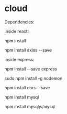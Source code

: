 # cloud
Dependencies:

inside react:

npm install

npm install axios --save

inside express:

npm install --save express

sudo npm install -g nodemon

npm install cors --save

npm install mysql

npm install mysqljs/mysql
